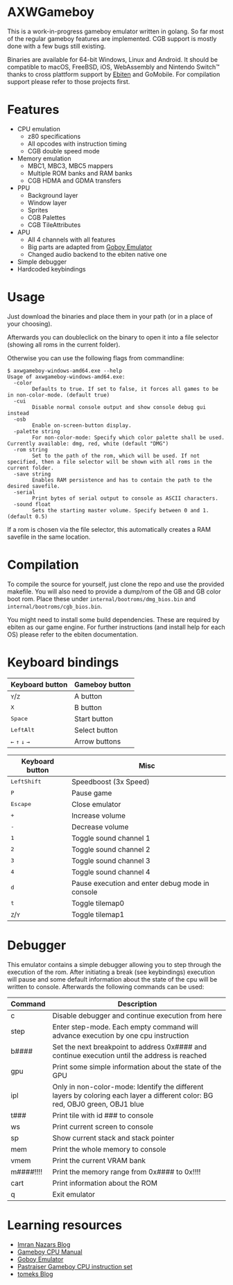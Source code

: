 # AXWGameboy

This is a work-in-progress gameboy emulator written in golang. So far most of the regular gameboy features are implemented. CGB support is mostly done with a few bugs still existing.

Binaries are available for 64-bit Windows, Linux and Android. It should be compatible to macOS, FreeBSD, iOS, WebAssembly and Nintendo Switch™ thanks to cross plattform support by [Ebiten](https://github.com/hajimehoshi/ebiten) and GoMobile. For compilation support please refer to those projects first.

# Features

* CPU emulation
    * z80 specifications
    * All opcodes with instruction timing
    * CGB double speed mode
* Memory emulation
    * MBC1, MBC3, MBC5 mappers
    * Multiple ROM banks and RAM banks
    * CGB HDMA and GDMA transfers
* PPU
    * Background layer
    * Window layer
    * Sprites
    * CGB Palettes
    * CGB TileAttributes
* APU
    * All 4 channels with all features
    * Big parts are adapted from [Goboy Emulator](https://github.com/Humpheh/goboy)
    * Changed audio backend to the ebiten native one
* Simple debugger
* Hardcoded keybindings

# Usage

Just download the binaries and place them in your path (or in a place of your choosing).

Afterwards you can doubleclick on the binary to open it into a file selector (showing all roms in the current folder).

Otherwise you can use the following flags from commandline:

```
$ axwgameboy-windows-amd64.exe --help
Usage of axwgameboy-windows-amd64.exe:
  -color
        Defaults to true. If set to false, it forces all games to be in non-color-mode. (default true)
  -cui
        Disable normal console output and show console debug gui instead
  -osb
        Enable on-screen-button display.
  -palette string
        For non-color-mode: Specify which color palette shall be used. Currently available: dmg, red, white (default "DMG")
  -rom string
        Set to the path of the rom, which will be used. If not specified, then a file selector will be shown with all roms in the current folder.
  -save string
        Enables RAM persistence and has to contain the path to the desired savefile.
  -serial
        Print bytes of serial output to console as ASCII characters.
  -sound float
        Sets the starting master volume. Specify between 0 and 1. (default 0.5)
```

If a rom is chosen via the file selector, this automatically creates a RAM savefile in the same location.

# Compilation

To compile the source for yourself, just clone the repo and use the provided makefile. You will also need to provide a dump/rom of the GB and GB color boot rom. Place these under `internal/bootroms/dmg_bios.bin` and `internal/bootroms/cgb_bios.bin`.

You might need to install some build dependencies. These are required by ebiten as our game engine. For further instructions (and install help for each OS) please refer to the ebiten documentation.

# Keyboard bindings

Keyboard button | Gameboy button
----------------|---------------
<kbd>Y</kbd>/<kbd>Z</kbd> | A button
<kbd>X</kbd> | B button
<kbd>Space</kbd> | Start button
<kbd>LeftAlt</kbd> | Select button
<kbd>&larr;</kbd> <kbd>&uarr;</kbd> <kbd>&darr;</kbd> <kbd>&rarr;</kbd> | Arrow buttons

Keyboard button | Misc
----------------|---------------
<kbd>LeftShift</kbd> | Speedboost (3x Speed)
<kbd>P</kbd> | Pause game
<kbd>Escape</kbd> | Close emulator
<kbd>+</kbd> | Increase volume
<kbd>-</kbd> | Decrease volume
<kbd>1</kbd> | Toggle sound channel 1
<kbd>2</kbd> | Toggle sound channel 2
<kbd>3</kbd> | Toggle sound channel 3
<kbd>4</kbd> | Toggle sound channel 4
<kbd>d</kbd> | Pause execution and enter debug mode in console
<kbd>t</kbd> | Toggle tilemap0
<kbd>Z</kbd>/<kbd>Y</kbd> | Toggle tilemap1

# Debugger

This emulator contains a simple debugger allowing you to step through the execution of the rom. After initiating a break (see keybindings) execution will pause and some default information about the state of the cpu will be written to console. Afterwards the following commands can be used:

Command | Description
--------|------------
c | Disable debugger and continue execution from here
step | Enter step-mode. Each empty command will advance execution by one cpu instruction
b#### | Set the next breakpoint to address 0x#### and continue execution until the address is reached
gpu | Print some simple information about the state of the GPU
ipl | Only in non-color-mode: Identify the different layers by coloring each layer a different color: BG red, OBJ0 green, OBJ1 blue
t### | Print tile with id ### to console
ws | Print current screen to console
sp | Show current stack and stack pointer
mem | Print the whole memory to console
vmem | Print the current VRAM bank
m####!!!! | Print the memory range from 0x#### to 0x!!!!
cart | Print information about the ROM
q | Exit emulator

# Learning resources

* [Imran Nazars Blog](https://imrannazar.com/GameBoy-Emulation-in-JavaScript)
* [Gameboy CPU Manual](http://marc.rawer.de/Gameboy/Docs/GBCPUman.pdf)
* [Goboy Emulator](https://github.com/Humpheh/goboy)
* [Pastraiser Gameboy CPU instruction set](https://www.pastraiser.com/cpu/gameboy/gameboy_opcodes.html)
* [tomeks Blog](https://blog.rekawek.eu/2017/02/09/coffee-gb/)
